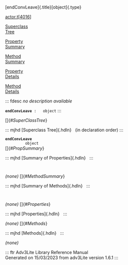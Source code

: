 [endConvLeave]{.title}[object]{.type}

[actor.t](../file/actor.t.html)\[[4016](../source/actor.t.html#4016)\]

[Superclass\
Tree](#_SuperClassTree_)

[Property\
Summary](#_PropSummary_)

[Method\
Summary](#_MethodSummary_)

[Property\
Details](#_Properties_)

[Method\
Details](#_Methods_)

::: fdesc
*no description available*

**`endConvLeave`**` :   object`
:::

[]{#_SuperClassTree_}

::: mjhd
[Superclass Tree]{.hdln}   (in declaration order)
:::

**`endConvLeave`**\
`         object`\
[]{#_PropSummary_}

::: mjhd
[Summary of Properties]{.hdln}  
:::

` `

*(none)* []{#_MethodSummary_}

::: mjhd
[Summary of Methods]{.hdln}  
:::

` `

*(none)* []{#_Properties_}

::: mjhd
[Properties]{.hdln}  
:::

*(none)* []{#_Methods_}

::: mjhd
[Methods]{.hdln}  
:::

*(none)*

::: ftr
Adv3Lite Library Reference Manual\
Generated on 15/03/2023 from adv3Lite version 1.6.1
:::
